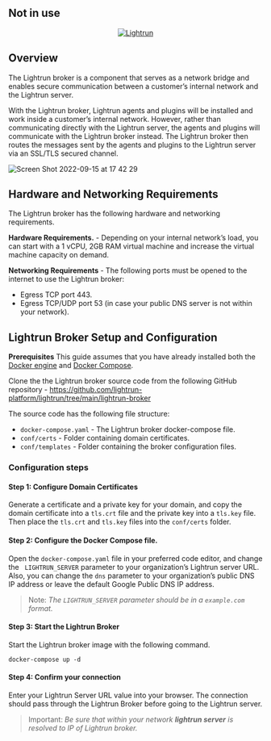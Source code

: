 ## Not in use

<p align="center">
    <a href="https://www.lightrun.com/" target="_blank">
      <img src="https://user-images.githubusercontent.com/33126908/135755862-3c2d9143-c9bc-49b6-933c-f80df720d44e.png" alt="Lightrun">
    </a>
</p>

## Overview

The Lightrun broker is a component that serves as a network bridge and enables secure communication between a customer’s internal network and the Lightrun server. 

With the Lightrun broker, Lightrun agents and plugins will be installed and work inside a customer’s internal network. However, rather than communicating directly with the Lightrun server, the agents and plugins will communicate with the Lightrun broker instead. The Lightrun broker then routes the messages sent by the agents and plugins to the Lightrun server via an SSL/TLS secured channel.

![Screen Shot 2022-09-15 at 17 42 29](https://user-images.githubusercontent.com/14246521/190434114-5d609589-973c-49b5-a95c-17113e04ca1e.png)

## Hardware and Networking Requirements

The Lightrun broker has the following hardware and networking requirements.

**Hardware Requirements.** - Depending on your internal network’s load, you can start with a 1 vCPU, 2GB RAM virtual machine and increase the virtual machine capacity on demand.

**Networking Requirements** - The following ports must be opened to the internet to use the Lightrun broker:
- Egress TCP port 443.
- Egress TCP/UDP port 53 (in case your public DNS server is not within your network).

## Lightrun Broker Setup and Configuration
**Prerequisites**
This guide assumes that you have already installed both the [Docker engine](https://docs.docker.com/get-docker/) and [Docker Compose](https://docs.docker.com/compose/install/).

Clone the the Lightrun broker source code from the following GitHub repository - https://github.com/lightrun-platform/lightrun/tree/main/lightrun-broker

The source code has the following file structure:

- `docker-compose.yaml` - The Lightrun broker docker-compose file.
- `conf/certs` - Folder containing domain certificates.
- `conf/templates` - Folder containing the broker configuration files.

### Configuration steps

#### Step 1: Configure Domain Certificates
Generate a certificate and a private key for your domain, and copy the domain certificate into a `tls.crt` file and the private key into a `tls.key` file. Then place the `tls.crt` and `tls.key` files into the `conf/certs` folder.

#### Step 2: Configure the Docker Compose file.
Open the `docker-compose.yaml` file in your preferred code editor, and change the ` LIGHTRUN_SERVER` parameter to your organization’s Lightrun server URL. Also, you can change the `dns` parameter to your organization’s public DNS IP address or leave the default Google Public DNS IP address.

> Note: *The `LIGHTRUN_SERVER` parameter should be in a `example.com` format.*

#### Step 3: Start the Lightrun Broker
Start the Lightrun broker image with the following command. 

```
docker-compose up -d
```

#### Step 4: Confirm your connection
Enter your Lightrun Server URL value into your browser. The connection should pass through the Lightrun Broker before going to the Lightrun server. 

> Important: *Be sure that within your network **lightrun server** is resolved to IP of Lightrun broker.*

